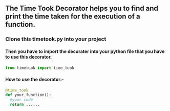 ## The Time Took Decorator helps you to find and print the time taken for the execution of a function.

### Clone this timetook.py into your project

#### Then you have to import the decorater into your python file that you have to use this decorator.
```python 
from timetook import time_took
```

#### How to use the decorator:-

```python
@time_took
def your_function():
  #your code
  return ......
```
